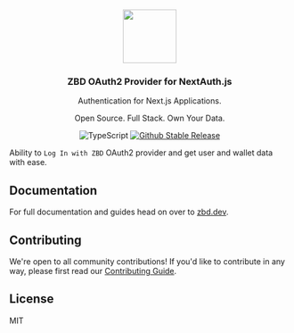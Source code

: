 <p align="center">
  <br/>
  <a href="https://nextauth.zbd.dev" target="_blank"><img width="96px" src="https://authjs.dev/img/logo/logo-sm.png" /></a>
  <h3 align="center">ZBD OAuth2 Provider for NextAuth.js</h3>
  <p align="center">Authentication for Next.js Applications.</p>
  <p align="center">Open Source. Full Stack. Own Your Data.</p>
  <p align="center" style="align: center;">
    <img src="https://img.shields.io/badge/TypeScript-blue?style=flat-square" alt="TypeScript" />
    <a href="https://www.npmjs.com/package/next-auth-zbd-provider">
      <img src="https://img.shields.io/github/v/release/next-auth-zbd-provider?label=latest&style=flat-square" alt="Github Stable Release" />
    </a>
  </p>
</p>

Ability to `Log In with ZBD` OAuth2 provider and get user and wallet data with ease.

## Documentation

For full documentation and guides head on over to [zbd.dev](https://zbd.dev).

## Contributing

We're open to all community contributions! If you'd like to contribute in any way, please first read
our [Contributing Guide](https://github.com/nextauthjs/.github/blob/main/CONTRIBUTING.md).

## License

MIT